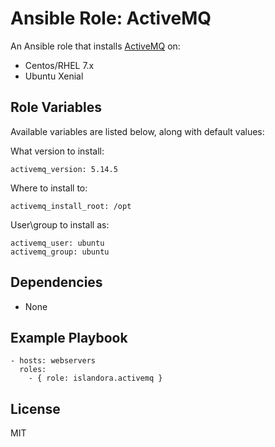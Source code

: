# Ansible Role: ActiveMQ

An Ansible role that installs [ActiveMQ](http://activemq.apache.org/) on:

* Centos/RHEL 7.x
* Ubuntu Xenial

## Role Variables

Available variables are listed below, along with default values:

What version to install:
```
activemq_version: 5.14.5
```

Where to install to:
```
activemq_install_root: /opt
```

User\group to install as:
```
activemq_user: ubuntu
activemq_group: ubuntu
```

## Dependencies

* None
  
## Example Playbook

    - hosts: webservers
      roles:
        - { role: islandora.activemq }

## License

MIT